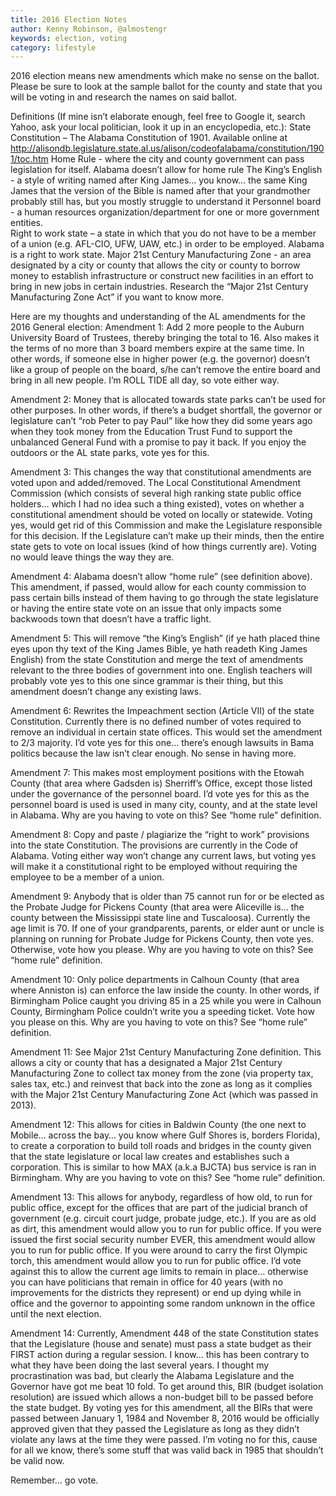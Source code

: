 ```yaml
---
title: 2016 Election Notes
author: Kenny Robinson, @almostengr
keywords: election, voting
category: lifestyle
---
```


2016 election means new amendments which make no sense on the ballot. Please be sure to look at the sample ballot for the county and state that you will be voting in and research the names on said ballot.  

Definitions (If mine isn’t elaborate enough, feel free to Google it, search Yahoo, ask your local politician, look it up in an encyclopedia, etc.): 
State Constitution – The Alabama Constitution of 1901. Available online at http://alisondb.legislature.state.al.us/alison/codeofalabama/constitution/1901/toc.htm 
Home Rule - where the city and county government can pass legislation for itself. Alabama doesn’t allow for home rule 
The King’s English - a style of writing named after King James... you know… the same King James that the version of the Bible is named after that your grandmother probably still has, but you mostly struggle to understand it 
Personnel board - a human resources organization/department for one or more government entities.  
Right to work state – a state in which that you do not have to be a member of a union (e.g. AFL-CIO, UFW, UAW, etc.) in order to be employed. Alabama is a right to work state.
Major 21st Century Manufacturing Zone - an area designated by a city or county that allows the city or county to borrow money to establish infrastructure or construct new facilities in an effort to bring in new jobs in certain industries. Research the “Major 21st Century Manufacturing Zone Act” if you want to know more. 
 
Here are my thoughts and understanding of the AL amendments for the 2016 General election: 
Amendment 1: Add 2 more people to the Auburn University Board of Trustees, thereby bringing the total to 16. Also makes it the terms of no more than 3 board members expire at the same time. In other words, if someone else in higher power (e.g. the governor) doesn’t like a group of people on the board, s/he can’t remove the entire board and bring in all new people. I’m ROLL TIDE all day, so vote either way. 

Amendment 2: Money that is allocated towards state parks can’t be used for other purposes. In other words, if there’s a budget shortfall, the governor or legislature can’t “rob Peter to pay Paul” like how they did some years ago when they took money from the Education Trust Fund to support the unbalanced General Fund with a promise to pay it back.  If you enjoy the outdoors or the AL state parks, vote yes for this. 

Amendment 3: This changes the way that constitutional amendments are voted upon and added/removed. The Local Constitutional Amendment Commission (which consists of several high ranking state public office holders… which I had no idea such a thing existed), votes on whether a constitutional amendment should be voted on locally or statewide. Voting yes, would get rid of this Commission and make the Legislature responsible for this decision. If the Legislature can’t make up their minds, then the entire state gets to vote on local issues (kind of how things currently are). Voting no would leave things the way they are. 

Amendment 4: Alabama doesn’t allow “home rule” (see definition above). This amendment, if passed, would allow for each county commission to pass certain bills instead of them having to go through the state legislature or having the entire state vote on an issue that only impacts some backwoods town that doesn’t have a traffic light. 

Amendment 5: This will remove “the King’s English” (if ye hath placed thine eyes upon thy text of the King James Bible, ye hath readeth King James English) from the state Constitution and merge the text of amendments relevant to the three bodies of government into one. English teachers will probably vote yes to this one since grammar is their thing, but this amendment doesn’t change any existing laws.  

Amendment 6: Rewrites the Impeachment section (Article VII) of the state Constitution. Currently there is no defined number of votes required to remove an individual in certain state offices. This would set the amendment to 2/3 majority. I’d vote yes for this one… there’s enough lawsuits in Bama politics because the law isn’t clear enough.  No sense in having more. 

Amendment 7: This makes most employment positions with the Etowah County (that area where Gadsden is) Sherriff’s Office, except those listed under the governance of the personnel board.  I’d vote yes for this as the personnel board is used is used in many city, county, and at the state level in Alabama.  Why are you having to vote on this?  See “home rule” definition. 

Amendment 8: Copy and paste / plagiarize the “right to work” provisions into the state Constitution. The provisions are currently in the Code of Alabama. Voting either way won’t change any current laws, but voting yes will make it a constitutional right to be employed without requiring the employee to be a member of a union.  

Amendment 9: Anybody that is older than 75 cannot run for or be elected as the Probate Judge for Pickens County (that area were Aliceville is… the county between the Mississippi state line and Tuscaloosa). Currently the age limit is 70. If one of your grandparents, parents, or elder aunt or uncle is planning on running for Probate Judge for Pickens County, then vote yes. Otherwise, vote how you please. Why are you having to vote on this?  See “home rule” definition.

Amendment 10: Only police departments in Calhoun County (that area where Anniston is) can enforce the law inside the county.  In other words, if Birmingham Police caught you driving 85 in a 25 while you were in Calhoun County, Birmingham Police couldn’t write you a speeding ticket. Vote how you please on this. Why are you having to vote on this?  See “home rule” definition.

Amendment 11: See Major 21st Century Manufacturing Zone definition. This allows a city or county that has a designated a Major 21st Century Manufacturing Zone to collect tax money from the zone (via property tax, sales tax, etc.) and reinvest that back into the zone as long as it complies with the Major 21st Century Manufacturing Zone Act (which was passed in 2013). 

Amendment 12: This allows for cities in Baldwin County (the one next to Mobile... across the bay… you know where Gulf Shores is, borders Florida), to create a corporation to build toll roads and bridges in the county given that the state legislature or local law creates and establishes such a corporation.  This is similar to how MAX (a.k.a BJCTA) bus service is ran in Birmingham. Why are you having to vote on this?  See “home rule” definition.

Amendment 13: This allows for anybody, regardless of how old, to run for public office, except for the offices that are part of the judicial branch of government (e.g. circuit court judge, probate judge, etc.). If you are as old as dirt, this amendment would allow you to run for public office. If you were issued the first social security number EVER, this amendment would allow you to run for public office.  If you were around to carry the first Olympic torch, this amendment would allow you to run for public office. I’d vote against this to allow the current age limits to remain in place… otherwise you can have politicians that remain in office for 40 years (with no improvements for the districts they represent) or end up dying while in office and the governor to appointing some random unknown in the office until the next election. 

Amendment 14: Currently, Amendment 448 of the state Constitution states that the Legislature (house and senate) must pass a state budget as their FIRST action during a regular session.  I know… this has been contrary to what they have been doing the last several years. I thought my procrastination was bad, but clearly the Alabama Legislature and the Governor have got me beat 10 fold. To get around this, BIR (budget isolation resolution) are issued which allows a non-budget bill to be passed before the state budget.  By voting yes for this amendment, all the BIRs that were passed between January 1, 1984 and November 8, 2016 would be officially approved given that they passed the Legislature as long as they didn’t violate any laws at the time they were passed.  I’m voting no for this, cause for all we know, there’s some stuff that was valid back in 1985 that shouldn’t be valid now. 

Remember… go vote. 